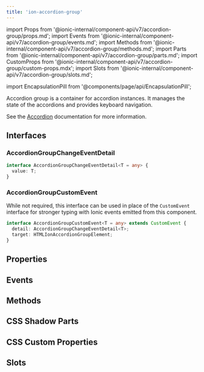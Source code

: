 ```yaml
---
title: 'ion-accordion-group'
---
```


import Props from '@ionic-internal/component-api/v7/accordion-group/props.md';
import Events from '@ionic-internal/component-api/v7/accordion-group/events.md';
import Methods from '@ionic-internal/component-api/v7/accordion-group/methods.md';
import Parts from '@ionic-internal/component-api/v7/accordion-group/parts.md';
import CustomProps from '@ionic-internal/component-api/v7/accordion-group/custom-props.mdx';
import Slots from '@ionic-internal/component-api/v7/accordion-group/slots.md';

import EncapsulationPill from '@components/page/api/EncapsulationPill';

<EncapsulationPill type="shadow" />

Accordion group is a container for accordion instances. It manages the state of the accordions and provides keyboard navigation.

See the [Accordion](./accordion) documentation for more information.

## Interfaces

### AccordionGroupChangeEventDetail

```typescript
interface AccordionGroupChangeEventDetail<T = any> {
  value: T;
}
```

### AccordionGroupCustomEvent

While not required, this interface can be used in place of the `CustomEvent` interface for stronger typing with Ionic events emitted from this component.

```typescript
interface AccordionGroupCustomEvent<T = any> extends CustomEvent {
  detail: AccordionGroupChangeEventDetail<T>;
  target: HTMLIonAccordionGroupElement;
}
```

## Properties

<Props />

## Events

<Events />

## Methods

<Methods />

## CSS Shadow Parts

<Parts />

## CSS Custom Properties

<CustomProps />

## Slots

<Slots />

